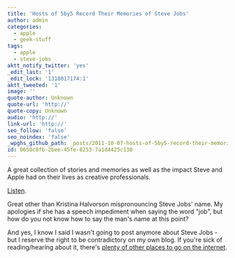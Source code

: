 ```yaml
---
title: 'Hosts of 5by5 Record Their Memories of Steve Jobs'
author: admin
categories:
  - apple
  - geek-stuff
tags:
  - apple
  - steve-jobs
aktt_notify_twitter: 'yes'
_edit_last: '1'
_edit_lock: '1318017174:1'
aktt_tweeted: '1'
image: ''
quote-author: Unknown
quote-url: 'http://'
quote-copy: Unknown
audio: 'http://'
link-url: 'http://'
seo_follow: 'false'
seo_noindex: 'false'
_wpghs_github_path: _posts/2011-10-07-hosts-of-5by5-record-their-memories-of-steve-jobs.md
id: 0650c8fb-2bee-45fe-8253-7a1d4425c130
---
```

<p>A great collection of stories and memories as well as the impact Steve and Apple had on their lives as creative professionals.</p>
<p><a href="http://5by5.tv/specials/2">Listen</a>.</p>
<p>Great other than Kristina Halvorson mispronouncing Steve Jobs' name. My apologies if she has a speech impediment when saying the word "job", but how do you not know how to say the man's name at this point?</p>
<p>And yes, I know I said I wasn't going to post anymore about Steve Jobs - but I reserve the right to be contradictory on my own blog. If you're sick of reading/hearing about it, there's <a href="http://www.google.ca/search?client=safari&rls=en&q=my+mommy+didn't+hug+me+enough&ie=UTF-8&oe=UTF-8&redir_esc=&ei=fliPTtTCLPGDsgK_zY27AQ">plenty of other places to go on the internet</a>.</p>
